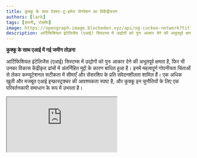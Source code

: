 ```yaml
---
title: कुक्कू के साथ टेक्स्ट-टू-इमेज जेनरेशन का विकेंद्रीकरण
authors: [lark]
tags: [कंपनी, रोडमैप]
image: https://opengraph-image.blockeden.xyz/api/og-cuckoo-network?title=कुक्कू के साथ टेक्स्ट-टू-इमेज जेनरेशन का विकेंद्रीकरण
description: आर्टिफिशियल इंटेलिजेंस (एआई) सिस्टम्स में उद्योगों को पुनः आकार देने की अभूतपूर्व क्षमता है, फिर भी उनका विकास केंद्रीकृत ढांचों में अंतर्निहित मुद्दों के कारण बाधित हुआ है। इनमें महत्वपूर्ण गोपनीयता चिंताओं से लेकर कम्प्यूटेशनल सटीकता में सीमाएँ और सेंसरशिप के प्रति संवेदनशीलता शामिल हैं।
---
```


**कुक्कू के साथ एआई में नई जमीन तोड़ना**

आर्टिफिशियल इंटेलिजेंस (एआई) सिस्टम्स में उद्योगों को पुनः आकार देने की अभूतपूर्व क्षमता है, फिर भी उनका विकास केंद्रीकृत ढांचों में अंतर्निहित मुद्दों के कारण बाधित हुआ है। इनमें महत्वपूर्ण गोपनीयता चिंताओं से लेकर कम्प्यूटेशनल सटीकता में सीमाएँ और सेंसरशिप के प्रति संवेदनशीलता शामिल हैं। एक अधिक खुली और मजबूत एआई इन्फ्रास्ट्रक्चर की आवश्यकता स्पष्ट है, और कुक्कू इन चुनौतियों के लिए एक परिवर्तनकारी समाधान के रूप में उभरता है।

<div style={{ position: "relative", paddingTop: "56.25%" }}>
  <iframe
    src="https://customer-wmy0lgubd5pjy3fx.cloudflarestream.com/d5b2ca9a50526dd1151e5126cd212dcd/iframe?poster=https%3A%2F%2Fcustomer-wmy0lgubd5pjy3fx.cloudflarestream.com%2Fd5b2ca9a50526dd1151e5126cd212dcd%2Fthumbnails%2Fthumbnail.jpg%3Ftime%3D%26height%3D600"
    loading="lazy"
    title="Cuckoo introduction video"
    style={{
      border: "none",
      position: "absolute",
      top: 0,
      left: 0,
      height: "100%",
      width: "100%"
    }}
    allow="accelerometer; gyroscope; autoplay; encrypted-media; picture-in-picture;"
    allowFullScreen="true"
  />
</div>

### हम कुक्कू प्लेटफॉर्म क्यों बना रहे हैं?

कुक्कू एक अभिनव छलांग का प्रतिनिधित्व करता है, एक विकेंद्रीकृत एआई इन्फ्रास्ट्रक्चर की स्थापना करता है जो एक समुदाय-चालित शासन मॉडल को बढ़ावा देता है। यह दृष्टिकोण सुरक्षा, वित्तपोषण, रणनीतिक संरेखण और एआई मॉडल के सतत विकास के महत्वपूर्ण पहलुओं को संबोधित करता है, विकेंद्रीकृत बुद्धिमत्ता के एक नए युग का मार्ग प्रशस्त करता है।

#### सेंसरशिप पर काबू पाना

कुक्कू पहुंच में प्रगति को सक्षम बनाता है, जिससे एआई एप्लिकेशन भौगोलिक सीमाओं को पार कर सकते हैं और प्रतिबंधात्मक नेटवर्क से बच सकते हैं, इस प्रकार दुनिया भर में अत्याधुनिक एआई प्रौद्योगिकियों तक पहुंच का लोकतंत्रीकरण होता है।

#### गोपनीयता को प्राथमिकता देना

कुक्कू के सिद्धांत के केंद्र में उपयोगकर्ता गोपनीयता के प्रति प्रतिबद्धता है, जो उन्नत सांख्यिकीय और क्रिप्टोग्राफिक विधियों के माध्यम से प्राप्त की जाती है जो उपयोगकर्ता डेटा की सुरक्षा करते हुए उच्च प्रदर्शन बनाए रखते हैं।

#### व्यापक सत्यापन के माध्यम से विश्वास सुनिश्चित करना

कुक्कू कठोर सत्यापन प्रोटोकॉल पेश करता है जो एआई मॉडल द्वारा उत्पन्न परिणामों की प्रामाणिकता और विश्वसनीयता को बढ़ाते हैं, चाहे उनकी जटिलता या बुनियादी प्रकृति कुछ भी हो।

### कुक्कू के साथ एआई का तकनीकी विकेंद्रीकरण

#### कुक्कू एआई इकोसिस्टम

ब्लॉकचेन तकनीक का लाभ उठाते हुए, कुक्कू एआई इकोसिस्टम खनिकों के नेटवर्क में एआई कार्यों को वितरित करता है जबकि समन्वयक आउटपुट की गुणवत्ता और प्रासंगिकता की देखरेख करते हैं। इकोसिस्टम कुक्कू पे पर संचालित होता है, जो एक ब्लॉकचेन-आधारित भुगतान प्रणाली है जो प्लेटफॉर्म के भीतर सुचारू लेनदेन की सुविधा प्रदान करती है।

<img src="/img/cuckoo-ai-architecture.webp" className="rounded border-2" alt="कुक्कू विकेंद्रीकृत मल्टीमॉडल एआई प्लेटफॉर्म"/>

#### कुक्कू इकोसिस्टम के प्रमुख घटक

- **खनिक**: संस्थाएँ जो अपनी कम्प्यूटेशनल संसाधनों का उपयोग करके एआई कार्यों को निष्पादित करती हैं।
- **ऐप बिल्डर्स (समन्वयक नोड्स)**: डेवलपर्स जो एआई एप्लिकेशन बनाते हैं और कार्य वितरण और गुणवत्ता नियंत्रण का प्रबंधन करते हैं।
- **स्टेकर्स**: प्रतिभागी जो भरोसेमंद खनिकों और समन्वयकों का समर्थन करने के लिए टोकन स्टेक करते हैं।
- **स्टेकिंग अनुबंध**: एक स्मार्ट अनुबंध जहां खनिक और समन्वयक पंजीकरण करते हैं और स्टेकर्स द्वारा उन पर मतदान किया जाता है।
- **ब्लॉब स्टोरेज**: एआई कार्य आउटपुट को संग्रहीत करने के लिए एक विकेंद्रीकृत समाधान।
- **कुक्कू पे**: कुक्कू इकोसिस्टम के भीतर सभी लेनदेन के लिए भुगतान प्रणाली।

### कार्यप्रवाह

1. **पंजीकरण और स्टेकिंग**: खनिक और ऐप बिल्डर्स स्टेकिंग अनुबंध के साथ पंजीकरण करते हैं और टोकन स्टेक करते हैं।
2. **कार्य असाइनमेंट**: समन्वयक खनिकों को कार्य सौंपते हैं, जो तब कार्यों को निष्पादित करते हैं और परिणामों को ब्लॉब स्टोरेज में अपलोड करते हैं।
3. **सत्यापन और भुगतान**: समन्वयक परिणामों को मान्य करते हैं और कुक्कू पे के माध्यम से भुगतान शुरू करते हैं।
4. **शासन और अनुपालन**: प्लेटफॉर्म में गैर-अनुपालन को संभालने और पारिस्थितिकी तंत्र की अखंडता सुनिश्चित करने के लिए स्लैशिंग शर्तों जैसे तंत्र शामिल हैं।

### कैसे शुरू करें?

एआई उपयोगकर्ताओं के लिए, https://cuckoo.network/tg पर जाएं। `/faucet` के साथ अपने मुफ्त अंक का दावा करें और फिर `/imagine <prompt>` उस छवि को उत्पन्न करें जिसे आप बनाना चाहते हैं।

> \- /tip \<0x.. या @उपयोगकर्ता नाम\> \<राशि\> : प्राप्तकर्ता पते या टेलीग्राम @उपयोगकर्ता नाम को टिप दें
>
> \- /balance : वर्तमान खाते के वॉलेट का बैलेंस दिखाएं
>
> \- /imagine \<प्रॉम्प्ट\> : आपके प्रॉम्प्ट के अनुसार छवि उत्पन्न करें
>
> \- /faucet : अपने दैनिक मुफ्त अंक का दावा करें

<img src="https://cuckoo-network.b-cdn.net/cuckoo-telegram.webp" className="rounded border-2" alt="कुक्कू विकेंद्रीकृत मल्टीमॉडल एआई प्लेटफॉर्म"/>

खनिकों और एआई ऐप बिल्डर्स के लिए, भविष्य के अपडेट के लिए निम्नलिखित न्यूज़लेटर की सदस्यता लें।

<iframe
src="https://cuckoonetwork.substack.com/embed"
width={480}
height={320}
style={{ border: "1px solid #EEE", background: "white" }}
frameBorder={0}
scrolling="no"
title="Cuckoo newsletter signup"
/>

### निष्कर्ष

कुक्कू सिर्फ एक प्लेटफॉर्म नहीं है बल्कि यह एआई के विकास और तैनाती के तरीके में एक दृष्टिकोण परिवर्तन है, जो विकेंद्रीकरण, गोपनीयता और सामुदायिक शासन पर जोर देता है। एआई विकास के परिदृश्य को बदलकर, कुक्कू एक अधिक न्यायसंगत और सुलभ तकनीकी भविष्य के लिए मंच तैयार करता है।

कुक्कू का खुला इन्फ्रास्ट्रक्चर एक एआई भविष्य का समर्थन करता है जो अधिक समावेशी, सुरक्षित और कुशल है, जो विभिन्न क्षेत्रों और वैश्विक बाजारों में गहरे प्रभाव का वादा करता है।
